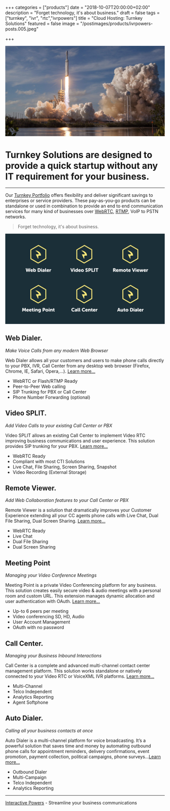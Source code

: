 +++
categories = ["products"]
date = "2018-10-07T20:00:00+02:00"
description = "Forget technology, it's about business."
draft = false
tags = ["turnkey", "ivr", "rtc","ivrpowers"]
title = "Cloud Hosting: Turnkey Solutions"
featured = false
image = "/postimages/products/ivrpowers-posts.005.jpeg"

+++

![Turnkey · Interactive Powers](/postimages/products/ivrpowers-posts.005.jpeg)

# Turnkey Solutions are designed to provide a quick startup without any IT requirement for your business.
---

Our [Turnkey Portfolio](http://www.ivrpowers.com/turnkey/) offers flexibility and deliver significant savings to enterprises or service providers. These pay-as-you-go products can be standalone or used in combination to provide an end to end communication services for many kind of businesses over [WebRTC](http://blog.ivrpowers.com/post/technologies/what-is-webrtc/), [RTMP](http://blog.ivrpowers.com/post/technologies/what-is-rtmp/), VoIP to PSTN networks.

> Forget technology, it's about business.

![Turnkey · Interactive Powers](/postimages/products/ivrpowers-posts.006.jpeg)

## Web Dialer.

*Make Voice Calls from any modern Web Browser*

Web Dialer allows all your customers and users to make phone calls directly to your PBX, IVR, Call Center from any desktop web browser (Firefox, Chrome, IE, Safari, Opera,…). [Learn more...](http://www.ivrpowers.com/portfolio/web-dialer/)

* WebRTC or Flash/RTMP Ready
* Peer-to-Peer Web calling
* SIP Trunking for PBX or Call Center
* Phone Number Forwarding (optional)

## Video SPLIT.

*Add Video Calls to your existing Call Center or PBX*

Video SPLIT allows an existing Call Center to implement Video RTC improving business communications and user experience. This solution provides SIP trunking for your PBX. [Learn more...](http://www.ivrpowers.com/portfolio/video-split/)

* WebRTC Ready
* Compliant with most CTI Solutions
* Live Chat, File Sharing, Screen Sharing, Snapshot
* Video Recording (External Storage)

## Remote Viewer.

*Add Web Collaboration features to your Call Center or PBX*

Remote Viewer is a solution that dramatically improves your Customer Experience extending all your CC agents phone calls with Live Chat,  Dual File Sharing, Dual Screen Sharing. [Learn more...](http://www.ivrpowers.com/portfolio/remote-viewer/)

* WebRTC Ready
* Live Chat
* Dual File Sharing
* Dual Screen Sharing

##	Meeting Point

*Managing your Video Conference Meetings*

Meeting Point is a private Video Conferencing platform for any business. This solution creates easily secure video & audio meetings with a personal room and custom URL. This extension manages dynamic allocation and user authentication with OAuth. [Learn more...](http://www.ivrpowers.com/portfolio/meeting-point/)

* Up-to 6 peers per meeting
* Video conferencing SD, HD, Audio
* User Account Management
* OAuth with no password 

##	Call Center.

*Managing your Business Inbound Interactions*

Call Center is a complete and advanced multi-channel contact center management platform. This solution works standalone or natively connected to your Video RTC or VoiceXML IVR platforms. [Learn more...](http://www.ivrpowers.com/portfolio/call-center/)

* Multi-Channel
* Telco Independent
* Analytics Reporting
* Agent Softphone

## Auto Dialer.

*Calling all your business contacts at once*

Auto Dialer is a multi-channel platform for voice broadcasting. It’s a powerful solution that saves time and money by automating outbound phone calls for appointment reminders, delivery confirmations, event promotion, payment collection, political campaigns, phone surveys…[Learn more...](http://www.ivrpowers.com/portfolio/auto-dialer/)

* Outbound Dialer
* Multi-Campaign
* Telco Independent
* Analytics Reporting

---
[Interactive Powers](http://www.ivrpowers.com/) - Streamline your business communications
